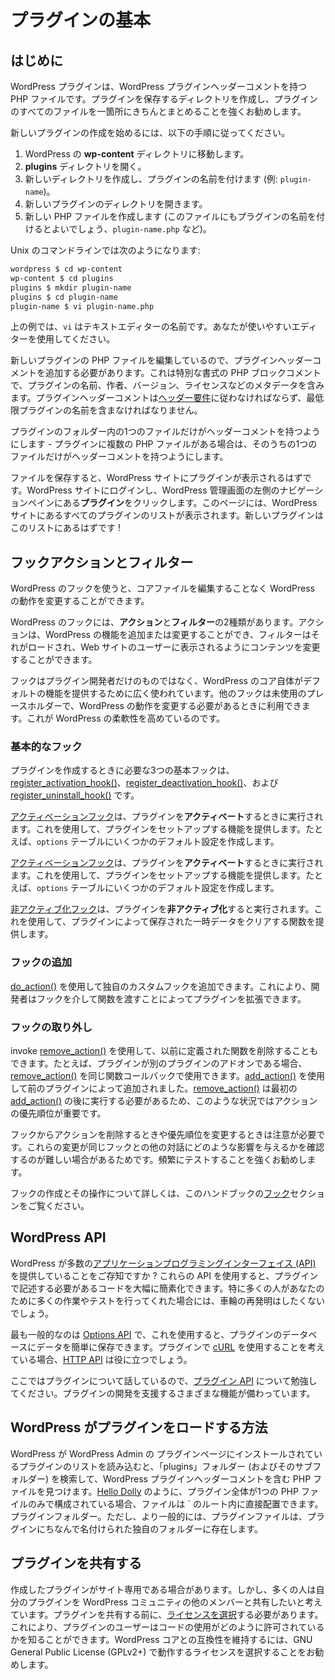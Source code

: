 <!--
# Plugin Basics
-->
# プラグインの基本

<!--
## Getting Started
-->
## はじめに

<!--
At its simplest, a WordPress plugin is a PHP file with a WordPress plugin header comment. It’s highly recommended that you create a directory to hold your plugin so that all of your plugin’s files are neatly organized in one place.
-->
WordPress プラグインは、WordPress プラグインヘッダーコメントを持つ PHP ファイルです。プラグインを保存するディレクトリを作成し、プラグインのすべてのファイルを一箇所にきちんとまとめることを強くお勧めします。

<!--
To get started creating a new plugin, follow the steps below.
-->
新しいプラグインの作成を始めるには、以下の手順に従ってください。

<!--
1.  Navigate to the WordPress installation’s **wp-content** directory.

3.  Open the **plugins** directory.

5.  Create a new directory and name it after the plugin (e.g. `plugin-name`).

7.  Open the new plugin’s directory.

9.  Create a new PHP file (it’s also good to name this file after your plugin, e.g. `plugin-name.php`).
-->

1. WordPress の **wp-content** ディレクトリに移動します。
2. **plugins** ディレクトリを開く。
3. 新しいディレクトリを作成し、プラグインの名前を付けます (例: `plugin-name`)。
4. 新しいプラグインのディレクトリを開きます。
5. 新しい PHP ファイルを作成します (このファイルにもプラグインの名前を付けるとよいでしょう、`plugin-name.php` など)。

<!--
Here’s what the process looks like on the Unix command line:
-->
Unix のコマンドラインでは次のようになります:

```bash
wordpress $ cd wp-content
wp-content $ cd plugins
plugins $ mkdir plugin-name
plugins $ cd plugin-name
plugin-name $ vi plugin-name.php
```
<!--
In the example above, `vi` is the name of the text editor. Use whichever editor that is comfortable for you.
-->
上の例では、`vi` はテキストエディターの名前です。あなたが使いやすいエディターを使用してください。

<!--
Now that you’re editing your new plugin’s PHP file, you’ll need to add a plugin header comment. This is a specially formatted PHP block comment that contains metadata about the plugin, such as its name, author, version, license, etc. The plugin header comment must comply with the [header requirements](https://developer.wordpress.org/plugins/the-basics/header-requirements/), and at the very least, contain the name of the plugin.
-->
新しいプラグインの PHP ファイルを編集しているので、プラグインヘッダーコメントを追加する必要があります。これは特別な書式の PHP ブロックコメントで、プラグインの名前、作者、バージョン、ライセンスなどのメタデータを含みます。プラグインヘッダーコメントは[ヘッダー要件](https://developer.wordpress.org/plugins/the-basics/header-requirements/)に従わなければならず、最低限プラグインの名前を含まなければなりません。

<!--
Only one file in the plugin’s folder should have the header comment — if the plugin has multiple PHP files, only one of those files should have the header comment.
-->
プラグインのフォルダー内の1つのファイルだけがヘッダーコメントを持つようにします - プラグインに複数の PHP ファイルがある場合は、そのうちの1つのファイルだけがヘッダーコメントを持つようにします。

<!--
After you save the file, you should be able to see your plugin listed in your WordPress site. Log in to your WordPress site, and click **Plugins** on the left navigation pane of your WordPress Admin. This page displays a listing of all the plugins your WordPress site has. Your new plugin should now be in that list!
-->
ファイルを保存すると、WordPress サイトにプラグインが表示されるはずです。WordPress サイトにログインし、WordPress 管理画面の左側のナビゲーションペインにある**プラグイン**をクリックします。このページには、WordPress サイトにあるすべてのプラグインのリストが表示されます。新しいプラグインはこのリストにあるはずです !

<!--
## Hooks: Actions and Filters
-->
## フックアクションとフィルター

<!--
WordPress hooks allow you to tap into WordPress at specific points to change how WordPress behaves without editing any core files.
-->
WordPress のフックを使うと、コアファイルを編集することなく WordPress の動作を変更することができます。

<!--
There are two types of hooks within WordPress: *actions* and *filters*. Actions allow you to add or change WordPress functionality, while filters allow you to alter content as it is loaded and displayed to the website user.
-->
WordPress のフックには、**アクション**と**フィルター**の2種類があります。アクションは、WordPress の機能を追加または変更することができ、フィルターはそれがロードされ、Web サイトのユーザーに表示されるようにコンテンツを変更することができます。

<!--
Hooks are not just for plugin developers; hooks are used extensively to provide default functionality by WordPress core itself. Other hooks are unused place holders that are simply available for you to tap into when you need to alter how WordPress works. This is what makes WordPress so flexible.
-->
フックはプラグイン開発者だけのものではなく、WordPress のコア自体がデフォルトの機能を提供するために広く使われています。他のフックは未使用のプレースホルダーで、WordPress の動作を変更する必要があるときに利用できます。これが WordPress の柔軟性を高めているのです。

<!--
### Basic Hooks
-->
### 基本的なフック

<!--
The 3 basic hooks you’ll need when creating a plugin are the [register\_activation\_hook()](https://developer.wordpress.org/reference/functions/register_activation_hook/) , the [register\_deactivation\_hook()](https://developer.wordpress.org/reference/functions/register_deactivation_hook/) , and the [register\_uninstall\_hook()](https://developer.wordpress.org/reference/functions/register_uninstall_hook/) .
-->
プラグインを作成するときに必要な3つの基本フックは、[register\_activation\_hook()](https://developer.wordpress.org/reference/functions/register_activation_hook/)、[register\_deactivation\_hook()](https://developer.wordpress.org/reference/functions/register_deactivation_hook/)、および [register\_uninstall\_hook()](https://developer.wordpress.org/reference/functions/register_uninstall_hook/) です。

<!--
The [activation hook](https://developer.wordpress.org/plugins/the-basics/activation-deactivation-hooks/) is run when you *activate* your plugin. You would use this to provide a function to set up your plugin — for example, creating some default settings in the `options` table.
-->
[アクティベーションフック](https://developer.wordpress.org/plugins/the-basics/activation-deactivation-hooks/)は、プラグインを**アクティベート**するときに実行されます。これを使用して、プラグインをセットアップする機能を提供します。たとえば、`options` テーブルにいくつかのデフォルト設定を作成します。

<!--
The [deactivation hook](https://developer.wordpress.org/plugins/the-basics/activation-deactivation-hooks/) is run when you *deactivate* your plugin. You would use this to provide a function that clears any temporary data stored by your plugin.
-->
[アクティベーションフック](https://developer.wordpress.org/plugins/the-basics/activation-deactivation-hooks/)は、プラグインを**アクティベート**するときに実行されます。これを使用して、プラグインをセットアップする機能を提供します。たとえば、`options` テーブルにいくつかのデフォルト設定を作成します。

<!--
These [uninstall methods](https://developer.wordpress.org/plugins/the-basics/uninstall-methods/) are used to clean up after your plugin is *deleted* using the WordPress Admin. You would use this to delete all data created by your plugin, such as any options that were added to the `options` table.
-->
[非アクティブ化フック](https://developer.wordpress.org/plugins/the-basics/activation-deactivation-hooks/)は、プラグインを**非アクティブ化**すると実行されます。これを使用して、プラグインによって保存された一時データをクリアする関数を提供します。

<!--
### Adding Hooks
-->
### フックの追加

<!--
You can add your own, custom hooks with [do\_action()](https://developer.wordpress.org/reference/functions/do_action/) , which will enable developers to extend your plugin by passing functions through your hooks.
-->
[do\_action()](https://developer.wordpress.org/reference/functions/do_action/) を使用して独自のカスタムフックを追加できます。これにより、開発者はフックを介して関数を渡すことによってプラグインを拡張できます。

<!--
### Removing Hooks
-->
### フックの取り外し

<!--
You can also use invoke [remove\_action()](https://developer.wordpress.org/reference/functions/remove_action/) to remove a function that was defined earlier. For example, if your plugin is an add-on to another plugin, you can use [remove\_action()](https://developer.wordpress.org/reference/functions/remove_action/) with the same function callback that was added by the previous plugin with [add\_action()](https://developer.wordpress.org/reference/functions/add_action/) . The priority of actions is important in these situations, as [remove\_action()](https://developer.wordpress.org/reference/functions/remove_action/) would need to run after the initial [add\_action()](https://developer.wordpress.org/reference/functions/add_action/) .
-->
invoke [remove\_action()](https://developer.wordpress.org/reference/functions/remove_action/) を使用して、以前に定義された関数を削除することもできます。たとえば、プラグインが別のプラグインのアドオンである場合、[remove\_action()](https://developer.wordpress.org/reference/functions/remove_action/) を同じ関数コールバックで使用できます。[add\_action()](https://developer.wordpress.org/reference/functions/add_action/) を使用して前のプラグインによって追加されました。[remove\_action()](https://developer.wordpress.org/reference/functions/remove_action/) は最初の [add\_action()](https://developer.wordpress.org/reference/functions/add_action/) の後に実行する必要があるため、このような状況ではアクションの優先順位が重要です。

<!--
You should be careful when removing an action from a hook, as well as when altering priorities, because it can be difficult to see how these changes will affect other interactions with the same hook. We highly recommend testing frequently.
-->
フックからアクションを削除するときや優先順位を変更するときは注意が必要です。これらの変更が同じフックとの他の対話にどのような影響を与えるかを確認するのが難しい場合があるためです。頻繁にテストすることを強くお勧めします。

<!--
You can learn more about creating hooks and interacting with them in the [Hooks](https://developer.wordpress.org/plugin/hooks/) section of this handbook.
-->
フックの作成とその操作について詳しくは、このハンドブックの[フック](https://developer.wordpress.org/plugin/hooks/)セクションをご覧ください。

<!--
## WordPress APIs
-->
## WordPress API

<!--
Did you know that WordPress provides a number of [Application Programming Interfaces (APIs)](https://make.wordpress.org/core/handbook/core-apis/)? These APIs can greatly simplify the code you need to write in your plugins. You don’t want to reinvent the wheel, especially when so many people have done a lot of the work and testing for you.
-->
WordPress が多数の[アプリケーションプログラミングインターフェイス (API)](https://make.wordpress.org/core/handbook/core-apis/) を提供していることをご存知ですか ? これらの API を使用すると、プラグインで記述する必要があるコードを大幅に簡素化できます。特に多くの人があなたのために多くの作業やテストを行ってくれた場合には、車輪の再発明はしたくないでしょう。

<!--
The most common one is the [Options API](https://codex.wordpress.org/Options_API), which makes it easy to store data in the database for your plugin. If you’re thinking of using [cURL](https://en.wikipedia.org/wiki/CURL) in your plugin, the [HTTP API](https://codex.wordpress.org/HTTP_API) might be of interest to you.
-->
最も一般的なのは [Options API](https://codex.wordpress.org/Options_API) で、これを使用すると、プラグインのデータベースにデータを簡単に保存できます。プラグインで [cURL](https://en.wikipedia.org/wiki/CURL) を使用することを考えている場合、[HTTP API](https://codex.wordpress.org/HTTP_API) は役に立つでしょう。

<!--
Since we’re talking about plugins, you’ll want to study the [Plugin API](https://codex.wordpress.org/Plugin_API). It has a variety of functions that will assist you in developing plugins.
-->
ここではプラグインについて話しているので、[プラグイン API](https://codex.wordpress.org/Plugin_API) について勉強してください。プラグインの開発を支援するさまざまな機能が備わっています。

<!--
## How WordPress Loads Plugins
-->
## WordPress がプラグインをロードする方法

<!--
When WordPress loads the list of installed plugins on the Plugins page of the WordPress Admin, it searches through the `plugins` folder (and its sub-folders) to find PHP files with WordPress plugin header comments. If your entire plugin consists of just a single PHP file, like [Hello Dolly](https://wordpress.org/plugins/hello-dolly/ "Hello Dolly"), the file could be located directly inside the root of the `plugins` folder. But more commonly, plugin files will reside in their own folder, named after the plugin.
-->
WordPress が WordPress Admin の プラグインページにインストールされているプラグインのリストを読み込むと、「plugins」フォルダー (およびそのサブフォルダー) を検索して、WordPress プラグインヘッダーコメントを含む PHP ファイルを見つけます。[Hello Dolly](https://wordpress.org/plugins/hello-dolly/ "Hello Dolly") のように、プラグイン全体が1つの PHP ファイルのみで構成されている場合、ファイルは ` のルート内に直接配置できます。プラグインフォルダー。ただし、より一般的には、プラグインファイルは、プラグインにちなんで名付けられた独自のフォルダーに存在します。

<!--
## Sharing your Plugin
-->
## プラグインを共有する

<!--
Sometimes a plugin you create is just for your site. But many people like to share their plugins with the rest of the WordPress community. Before sharing your plugin, one thing you need to do is [choose a license](https://opensource.org/licenses/category). This lets the user of your plugin know how they are allowed to use your code. To maintain compatibility with WordPress core, it is recommended that you pick a license that works with GNU General Public License (GPLv2+).
-->
作成したプラグインがサイト専用である場合があります。しかし、多くの人は自分のプラグインを WordPress コミュニティの他のメンバーと共有したいと考えています。プラグインを共有する前に、[ライセンスを選択](https://opensource.org/licenses/category)する必要があります。これにより、プラグインのユーザーはコードの使用がどのように許可されているかを知ることができます。WordPress コアとの互換性を維持するには、GNU General Public License (GPLv2+) で動作するライセンスを選択することをお勧めします。

